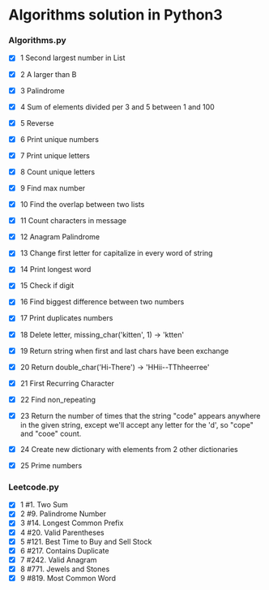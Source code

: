 # Algorithms solution in Python3

### Algorithms.py

* [x] 1 Second largest number in List
* [x] 2 A larger than B
* [x] 3 Palindrome
* [x] 4 Sum of elements divided per 3 and 5 between 1 and 100
* [x] 5 Reverse
* [x] 6 Print unique numbers
* [x] 7 Print unique letters
* [x] 8 Count unique letters
* [x] 9 Find max number
* [x] 10 Find the overlap between two lists
* [x] 11 Count characters in message
* [x] 12 Anagram Palindrome
* [x] 13 Change first letter for capitalize in every word of string
* [x] 14 Print longest word
* [x] 15 Check if digit
* [x] 16 Find biggest difference between two numbers
* [x] 17 Print duplicates numbers
* [x] 18 Delete letter, missing_char('kitten', 1) -> 'ktten'
* [x] 19 Return string when first and last chars have been exchange
* [x] 20 Return double_char('Hi-There') -> 'HHii--TThheerree'
* [x] 21 First Recurring Character
* [x] 22 Find non_repeating
* [x] 23 Return the number of times that the string "code" appears
      anywhere in the given string, except we'll accept any letter for
      the 'd', so "cope" and "cooe" count.
* [x] 24 Create new dictionary with elements from 2 other dictionaries
* [x] 25 Prime numbers


### Leetcode.py

* [x] 1 #1. Two Sum
* [x] 2 #9. Palindrome Number
* [x] 3 #14. Longest Common Prefix
* [x] 4 #20. Valid Parentheses
* [x] 5 #121. Best Time to Buy and Sell Stock
* [x] 6 #217. Contains Duplicate
* [x] 7 #242. Valid Anagram
* [x] 8 #771. Jewels and Stones
* [x] 9 #819. Most Common Word

